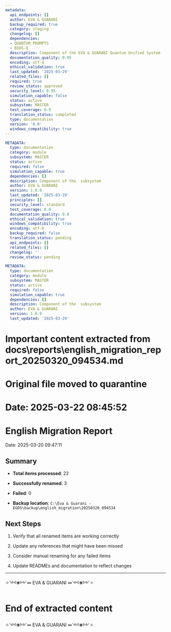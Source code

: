 ```yaml
---
metadata:
  api_endpoints: []
  author: EVA & GUARANI
  backup_required: true
  category: staging
  changelog: []
  dependencies:
  - QUANTUM_PROMPTS
  - BIOS-Q
  description: Component of the EVA & GUARANI Quantum Unified System
  documentation_quality: 0.95
  encoding: utf-8
  ethical_validation: true
  last_updated: '2025-03-29'
  related_files: []
  required: true
  review_status: approved
  security_level: 0.95
  simulation_capable: false
  status: active
  subsystem: MASTER
  test_coverage: 0.9
  translation_status: completed
  type: documentation
  version: '8.0'
  windows_compatibility: true
---
```

```yaml
METADATA:
  type: documentation
  category: module
  subsystem: MASTER
  status: active
  required: false
  simulation_capable: true
  dependencies: []
  description: Component of the  subsystem
  author: EVA & GUARANI
  version: 1.0.0
  last_updated: '2025-03-29'
  principles: []
  security_level: standard
  test_coverage: 0.0
  documentation_quality: 0.0
  ethical_validation: true
  windows_compatibility: true
  encoding: utf-8
  backup_required: false
  translation_status: pending
  api_endpoints: []
  related_files: []
  changelog: ''
  review_status: pending
```

```yaml
METADATA:
  type: documentation
  category: module
  subsystem: MASTER
  status: active
  required: false
  simulation_capable: true
  dependencies: []
  description: Component of the  subsystem
  author: EVA & GUARANI
  version: 1.0.0
  last_updated: '2025-03-29'
```

# Important content extracted from docs\reports\english_migration_report_20250320_094534.md
# Original file moved to quarantine
# Date: 2025-03-22 08:45:52

# English Migration Report



Date: 2025-03-20 09:47:11



## Summary



- **Total items processed**: 22

- **Successfully renamed**: 3

- **Failed**: 0

- **Backup location**: `C:\Eva & Guarani - EGOS\backup\english_migration\20250320_094534`



## Next Steps



1. Verify that all renamed items are working correctly

2. Update any references that might have been missed

3. Consider manual renaming for any failed items

4. Update READMEs and documentation to reflect changes



---



✧༺❀༻∞ EVA & GUARANI ∞༺❀༻✧



# End of extracted content
✧༺❀༻∞ EVA & GUARANI ∞༺❀༻✧
